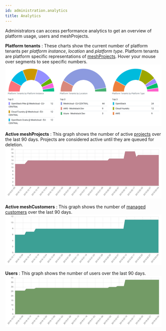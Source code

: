 ```yaml
---
id: administration.analytics
title: Analytics
---
```


Administrators can access performance analytics to get an overview of platform usage, users and meshProjects.

**Platform tenants**
: These charts show the current number of platform tenants per *platform instance*, *location* and *platform type*. Platform tenants are platform specific representations of [meshProjects](meshcloud.project.md#manage-meshprojects). Hover your mouse over segments to see specific numbers.
![Platform Tenants](assets/administration.analytics.platform-tenants.png)

**Active meshProjects**
: This graph shows the number of active [projects](meshcloud.project.md) over the last 90 days. Projects are considered active until they are queued for deletion.
![meshProjects](assets/administration.analytics.meshProjects.png)

**Active meshCustomers**
:  This graph shows the number of [managed customers](meshcloud.customer.md) over the last 90 days.
![meshCustomers](assets/administration.analytics.meshCustomers.png)

**Users**
:  This graph shows the number of users over the last 90 days.
![Users](assets/administration.analytics.users.png)
